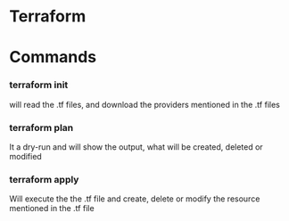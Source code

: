 # Terraform

# Commands
### terraform init
will read the .tf files, and download the providers mentioned in the .tf files

### terraform plan
It a dry-run and will show the output, what will be created, deleted or modified

### terraform apply
Will execute the the .tf file and create, delete or modify the resource mentioned in the .tf file
